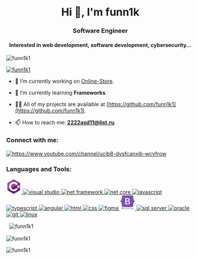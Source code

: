 <h1 align="center">Hi 👋, I'm funn1k</h1>

<h3 align="center">Software Engineer</h3>

<h4 align="center">Interested in web development, software development, cybersecurity...</h4>

<p align="left">
  <img src="https://komarev.com/ghpvc/?username=funn1k1&label=Profile%20views&color=b40e37&style=flat" alt="funn1k1" /> 
</p>

<p align="left">
  <a href="https://github.com/ryo-ma/github-profile-trophy"><img src="https://github-profile-trophy.vercel.app/?username=funn1k1" alt="funn1k1" /></a> 
</p>

- 🔭 I’m currently working on [Online-Store](https://github.com/funn1k1/E-Store).

- 🌱 I’m currently learning **Frameworks**.

- 👨‍💻 All of my projects are available at [https://github.com/funn1k1](https://github.com/funn1k1).

- 📫 How to reach me: **2222asd11@list.ru**.

<h3 align="left">Connect with me:</h3>
<p align="left">
  <a href="https://www.youtube.com/channel/UCIb8-DvSFcanxJB-wcYFrow/featured" target="blank">
    <img align="center" src="https://cdn.jsdelivr.net/npm/simple-icons@3.0.1/icons/youtube.svg" alt="https://www.youtube.com/channel/ucib8-dvsfcanxjb-wcyfrow"      height="30" width="40" />
  </a>
</p>

<h3 align="left">Languages and Tools:</h3>
<p align="left">
  <a href="https://docs.microsoft.com/en-us/dotnet/csharp/" target="_blank"> 
    <img src="https://raw.githubusercontent.com/devicons/devicon/master/icons/csharp/csharp-original.svg" alt="csharp" width="40" height="40"/> 
  </a>
  <a href="https://visualstudio.microsoft.com/vs/community/" target="_blank"> 
    <img src="https://cdn.jsdelivr.net/gh/devicons/devicon/icons/visualstudio/visualstudio-plain.svg" alt="visual studio" width="40" height="40"/>
  </a>
  <a href="https://dotnet.microsoft.com/en-us/download/dotnet-framework" target="_blank"> 
    <img src="https://cdn.jsdelivr.net/gh/devicons/devicon/icons/dot-net/dot-net-plain-wordmark.svg" alt="net framework" width="40" height="40" />
  </a>
  <a href="https://dotnet.microsoft.com/en-us/download" target="_blank"> 
    <img src="https://cdn.jsdelivr.net/gh/devicons/devicon/icons/dotnetcore/dotnetcore-original.svg" alt="net core" width="40" height="40"/>
  </a>
  <a href="https://www.javascript.com/" target="_blank"> 
    <img src="https://cdn.jsdelivr.net/gh/devicons/devicon/icons/javascript/javascript-original.svg" alt="javascript" width="40" height="40"/>
  </a>
  <a href="https://www.typescriptlang.org/" target="_blank">
    <img src="https://cdn.jsdelivr.net/gh/devicons/devicon/icons/typescript/typescript-original.svg" alt="typescript" width="40" height="40"/>
  </a>
  <a href="https://angular.io/" target="_blank">
    <img src="https://angular.io/assets/images/logos/angular/angular.svg" alt="angular" width="40" height="40"/>
  </a>
  <a href="https://www.w3schools.com/html/" target="_blank">
    <img src="https://cdn.jsdelivr.net/gh/devicons/devicon/icons/html5/html5-original-wordmark.svg" alt="html" width="40" height="40"/>
  </a>
  <a href="https://www.w3schools.com/css/" target="_blank">
    <img src="https://cdn.jsdelivr.net/gh/devicons/devicon/icons/css3/css3-original-wordmark.svg" alt="css" width="40" height="40"/>
  </a>
  <a href="https://www.figma.com/" target="_blank"> 
    <img src="https://cdn.jsdelivr.net/gh/devicons/devicon/icons/figma/figma-original.svg" alt="figma" width="40" height="40"/> 
  </a> 
  <a href="https://getbootstrap.com" target="_blank">
    <img src="https://raw.githubusercontent.com/devicons/devicon/master/icons/bootstrap/bootstrap-plain-wordmark.svg" alt="bootstrap" width="40" height="40"/>
  </a>
  <a href="https://www.microsoft.com/en-us/sql-server/sql-server-downloads" target="_blank">
    <img src="https://cdn-icons.flaticon.com/png/512/4248/premium/4248443.png?token=exp=1658486092~hmac=c21e82ca1745402026d99bcd98cf3cb4" alt="sql server" width="40" height="40"/>
  </a>
  <a href="https://www.oracle.com/database/technologies/oracle-database-software-downloads.html" target="_blank">
    <img src="https://cdn.jsdelivr.net/gh/devicons/devicon/icons/oracle/oracle-original.svg" alt="oracle" width="40" height="40"/>
  </a>
  <a href="https://the-algorithms.com/" target="_blank"> 
    <img src="https://avatars.githubusercontent.com/u/20487725?s=200&v=4" alt="git" width="40" height="40"/> 
  </a> 
  <a href="https://www.linux.org/" target="_blank"> 
    <img src="https://cdn.jsdelivr.net/gh/devicons/devicon/icons/linux/linux-original.svg" alt="linux" width="40" height="40"/> 
  </a> 
</p>

<p>
  &nbsp;
  <img align="center" src="https://github-readme-stats.vercel.app/api?username=funn1k1&show_icons=true&locale=en" alt="funn1k1" />
</p>

<p>
  <img align="center" src="https://github-readme-streak-stats.herokuapp.com/?user=funn1k1&" alt="funn1k1" />
</p>

<p>
  &nbsp;
  <img align="left" src="https://github-readme-stats.vercel.app/api/top-langs?username=funn1k1&show_icons=true&locale=en&layout=compact" alt="funn1k1" />
</p>
